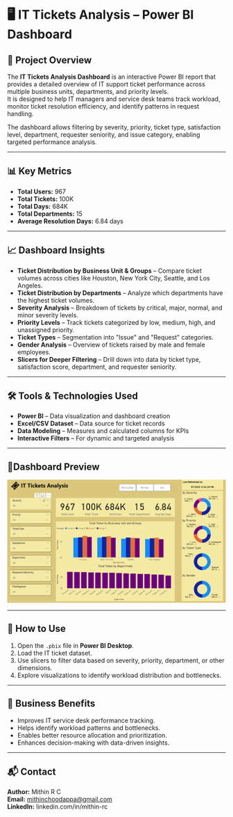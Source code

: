 # 🖥️ IT Tickets Analysis – Power BI Dashboard

## 📌 Project Overview
The **IT Tickets Analysis Dashboard** is an interactive Power BI report that provides a detailed overview of IT support ticket performance across multiple business units, departments, and priority levels.  
It is designed to help IT managers and service desk teams track workload, monitor ticket resolution efficiency, and identify patterns in request handling.

The dashboard allows filtering by severity, priority, ticket type, satisfaction level, department, requester seniority, and issue category, enabling targeted performance analysis.

---

## 📊 Key Metrics
- **Total Users:** 967
- **Total Tickets:** 100K
- **Total Days:** 684K
- **Total Departments:** 15
- **Average Resolution Days:** 6.84 days

---

## 📈 Dashboard Insights
- **Ticket Distribution by Business Unit & Groups** – Compare ticket volumes across cities like Houston, New York City, Seattle, and Los Angeles.
- **Ticket Distribution by Departments** – Analyze which departments have the highest ticket volumes.
- **Severity Analysis** – Breakdown of tickets by critical, major, normal, and minor severity levels.
- **Priority Levels** – Track tickets categorized by low, medium, high, and unassigned priority.
- **Ticket Types** – Segmentation into "Issue" and "Request" categories.
- **Gender Analysis** – Overview of tickets raised by male and female employees.
- **Slicers for Deeper Filtering** – Drill down into data by ticket type, satisfaction score, department, and requester seniority.

---

## 🛠 Tools & Technologies Used
- **Power BI** – Data visualization and dashboard creation
- **Excel/CSV Dataset** – Data source for ticket records
- **Data Modeling** – Measures and calculated columns for KPIs
- **Interactive Filters** – For dynamic and targeted analysis

---

## 📂Dashboard Preview
![image alt](https://github.com/MithinRC/IT-Tickets-Analysis/blob/e28f2d122622d74aa1d60c5195d460256cc29eb5/Screenshot%202025-08-14%20131909.png)

---

## 🚀 How to Use
1. Open the `.pbix` file in **Power BI Desktop**.
2. Load the IT ticket dataset.
3. Use slicers to filter data based on severity, priority, department, or other dimensions.
4. Explore visualizations to identify workload distribution and bottlenecks.

---

## 📌 Business Benefits
- Improves IT service desk performance tracking.
- Helps identify workload patterns and bottlenecks.
- Enables better resource allocation and prioritization.
- Enhances decision-making with data-driven insights.

---

## 📬 Contact
**Author:** Mithin R C  
**Email:** mithinchoodappa@gmail.com  
**LinkedIn:** linkedin.com/in/mithin-rc
